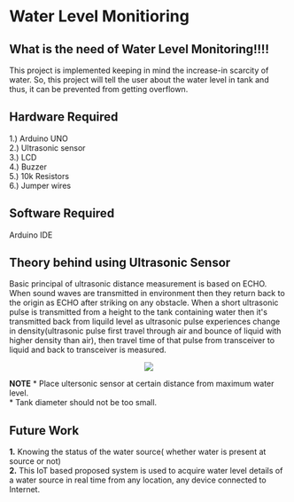 # Water Level Monitioring

## What is the need of Water Level Monitoring!!!!

This project is implemented keeping in mind the increase-in scarcity of water. So, this project will tell the user about the water level in 
tank and thus, it can be prevented from getting overflown.

## Hardware Required

1.) Arduino UNO  
2.) Ultrasonic sensor  
3.) LCD  
4.) Buzzer  
5.) 10k Resistors  
6.) Jumper wires  

## Software Required 

Arduino IDE

## Theory behind using Ultrasonic Sensor

Basic principal of ultrasonic distance measurement is based on ECHO. When sound waves are transmitted in environment then they return back to the origin as ECHO after striking on any obstacle. When a short ultrasonic pulse is transmitted from a height to the tank containing water then it's transmitted back from liquild level as ultrasonic pulse experiences change in density(ultrasonic pulse first travel through air and bounce of liquid with higher density than air), then travel time of that pulse from transceiver to liquid and back to transceiver is measured.  

<p align="center"> 
<img src=https://user-images.githubusercontent.com/35935951/39046500-0888c242-44b4-11e8-82d1-153258414e31.jpg">
</p>

**NOTE** * Place ultersonic sensor at certain distance from maximum water level.  
         * Tank diameter should not be too small.  
         
## Future Work

**1.** Knowing the status of the water source( whether water is present at source or not)  
**2.** This  IoT  based  proposed  system  is  used  to  acquire  water  level  details  of  a  water source  in  real  time from any  location,  any device  connected  to Internet.  

